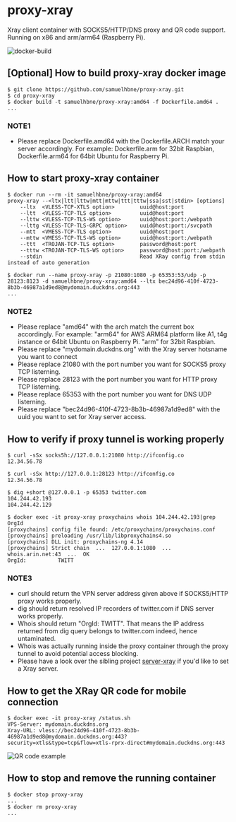 # proxy-xray

Xray client container with SOCKS5/HTTP/DNS proxy and QR code support. Running on x86 and arm/arm64 (Raspberry Pi).

![docker-build](https://github.com/samuelhbne/proxy-xray/workflows/docker-buildx-latest/badge.svg)

## [Optional] How to build proxy-xray docker image

```shell
$ git clone https://github.com/samuelhbne/proxy-xray.git
$ cd proxy-xray
$ docker build -t samuelhbne/proxy-xray:amd64 -f Dockerfile.amd64 .
...
```

### NOTE1

- Please replace Dockerfile.amd64 with the Dockerfile.ARCH match your server accordingly. For example: Dockerfile.arm for 32bit Raspbian, Dockerfile.arm64 for 64bit Ubuntu for Raspberry Pi.

## How to start proxy-xray container

```shell
$ docker run --rm -it samuelhbne/proxy-xray:amd64
proxy-xray --<ltx|ltt|lttw|mtt|mttw|ttt|tttw|ssa|sst|stdin> [options]
    --ltx  <VLESS-TCP-XTLS option>        uuid@host:port
    --ltt  <VLESS-TCP-TLS option>         uuid@host:port
    --lttw <VLESS-TCP-TLS-WS option>      uuid@host:port:/webpath
    --lttg <VLESS-TCP-TLS-GRPC option>    uuid@host:port:/svcpath
    --mtt  <VMESS-TCP-TLS option>         uuid@host:port
    --mttw <VMESS-TCP-TLS-WS option>      uuid@host:port:/webpath
    --ttt  <TROJAN-TCP-TLS option>        password@host:port
    --tttw <TROJAN-TCP-TLS-WS option>     password@host:port:/webpath
    --stdin                               Read XRay config from stdin instead of auto generation

$ docker run --name proxy-xray -p 21080:1080 -p 65353:53/udp -p 28123:8123 -d samuelhbne/proxy-xray:amd64 --ltx bec24d96-410f-4723-8b3b-46987a1d9ed8@mydomain.duckdns.org:443
...
```

### NOTE2

- Please replace "amd64" with the arch match the current box accordingly. For example: "arm64" for AWS ARM64 platform like A1, t4g instance or 64bit Ubuntu on Raspberry Pi. "arm" for 32bit Raspbian.
- Please replace "mydomain.duckdns.org" with the Xray server hotsname you want to connect
- Please replace 21080 with the port number you want for SOCKS5 proxy TCP listerning.
- Please replace 28123 with the port number you want for HTTP proxy TCP listerning.
- Please replace 65353 with the port number you want for DNS UDP listerning.
- Please replace "bec24d96-410f-4723-8b3b-46987a1d9ed8" with the uuid you want to set for Xray server access.

## How to verify if proxy tunnel is working properly

```shell
$ curl -sSx socks5h://127.0.0.1:21080 http://ifconfig.co
12.34.56.78

$ curl -sSx http://127.0.0.1:28123 http://ifconfig.co
12.34.56.78

$ dig +short @127.0.0.1 -p 65353 twitter.com
104.244.42.193
104.244.42.129

$ docker exec -it proxy-xray proxychains whois 104.244.42.193|grep OrgId
[proxychains] config file found: /etc/proxychains/proxychains.conf
[proxychains] preloading /usr/lib/libproxychains4.so
[proxychains] DLL init: proxychains-ng 4.14
[proxychains] Strict chain  ...  127.0.0.1:1080  ...  whois.arin.net:43  ...  OK
OrgId:          TWITT
```

### NOTE3

- curl should return the VPN server address given above if SOCKS5/HTTP proxy works properly.
- dig should return resolved IP recorders of twitter.com if DNS server works properly.
- Whois should return "OrgId: TWITT". That means the IP address returned from dig query belongs to twitter.com indeed, hence untaminated.
- Whois was actually running inside the proxy container through the proxy tunnel to avoid potential access blocking.
- Please have a look over the sibling project [server-xray](https://github.com/samuelhbne/server-xray) if you'd like to set a Xray server.

## How to get the XRay QR code for mobile connection

```shell
$ docker exec -it proxy-xray /status.sh
VPS-Server: mydomain.duckdns.org
Xray-URL: vless://bec24d96-410f-4723-8b3b-46987a1d9ed8@mydomain.duckdns.org:443?security=xtls&type=tcp&flow=xtls-rprx-direct#mydomain.duckdns.org:443
```

![QR code example](https://github.com/samuelhbne/proxy-xray/blob/master/images/qr-xray.png)

## How to stop and remove the running container

```shell
$ docker stop proxy-xray
...
$ docker rm proxy-xray
...
```
